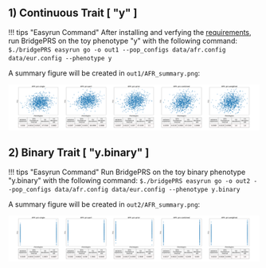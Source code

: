 

## 1) Continuous Trait [ "y" ] 

!!! tips "Easyrun Command" 
    After installing and verfying the [requirements](quikstart_prep.md), run BridgePRS on the toy phenotype "y" with the following command: 
        ```
        $./bridgePRS easyrun go -o out1 --pop_configs data/afr.config data/eur.config --phenotype y 
        ```

A summary figure will be created in `out1/AFR_summary.png`: 

![Screenshot](img/combo1.png)


## 2) Binary Trait [ "y.binary" ] 

!!! tips "Easyrun Command" 
    Run BridgePRS on the toy binary phenotype "y.binary" with the following command: 
        ```
        $./bridgePRS easyrun go -o out2 --pop_configs data/afr.config data/eur.config --phenotype y.binary
        ```

A summary figure will be created in `out2/AFR_summary.png`: 
    
![Screenshot](img/combo2.png)


